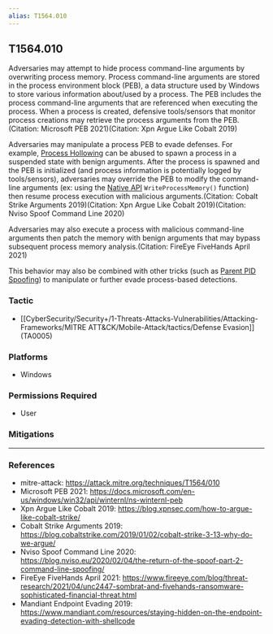 ```yaml
---
alias: T1564.010
---
```


## T1564.010

Adversaries may attempt to hide process command-line arguments by overwriting process memory. Process command-line arguments are stored in the process environment block (PEB), a data structure used by Windows to store various information about/used by a process. The PEB includes the process command-line arguments that are referenced when executing the process. When a process is created, defensive tools/sensors that monitor process creations may retrieve the process arguments from the PEB.(Citation: Microsoft PEB 2021)(Citation: Xpn Argue Like Cobalt 2019)

Adversaries may manipulate a process PEB to evade defenses. For example, [Process Hollowing](https://attack.mitre.org/techniques/T1055/012) can be abused to spawn a process in a suspended state with benign arguments. After the process is spawned and the PEB is initialized (and process information is potentially logged by tools/sensors), adversaries may override the PEB to modify the command-line arguments (ex: using the [Native API](https://attack.mitre.org/techniques/T1106) <code>WriteProcessMemory()</code> function) then resume process execution with malicious arguments.(Citation: Cobalt Strike Arguments 2019)(Citation: Xpn Argue Like Cobalt 2019)(Citation: Nviso Spoof Command Line 2020)

Adversaries may also execute a process with malicious command-line arguments then patch the memory with benign arguments that may bypass subsequent process memory analysis.(Citation: FireEye FiveHands April 2021)

This behavior may also be combined with other tricks (such as [Parent PID Spoofing](https://attack.mitre.org/techniques/T1134/004)) to manipulate or further evade process-based detections.


### Tactic
- [[CyberSecurity/Security+/1-Threats-Attacks-Vulnerabilities/Attacking-Frameworks/MITRE ATT&CK/Mobile-Attack/tactics/Defense Evasion]] (TA0005)

### Platforms
- Windows

### Permissions Required
- User

### Mitigations


---
### References

- mitre-attack: https://attack.mitre.org/techniques/T1564/010
- Microsoft PEB 2021: https://docs.microsoft.com/en-us/windows/win32/api/winternl/ns-winternl-peb
- Xpn Argue Like Cobalt 2019: https://blog.xpnsec.com/how-to-argue-like-cobalt-strike/
- Cobalt Strike Arguments 2019: https://blog.cobaltstrike.com/2019/01/02/cobalt-strike-3-13-why-do-we-argue/
- Nviso Spoof Command Line 2020: https://blog.nviso.eu/2020/02/04/the-return-of-the-spoof-part-2-command-line-spoofing/
- FireEye FiveHands April 2021: https://www.fireeye.com/blog/threat-research/2021/04/unc2447-sombrat-and-fivehands-ransomware-sophisticated-financial-threat.html
- Mandiant Endpoint Evading 2019: https://www.mandiant.com/resources/staying-hidden-on-the-endpoint-evading-detection-with-shellcode
